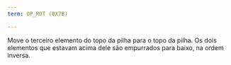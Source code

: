 ```yaml
---
term: OP_ROT (0X7B)

---
```

Move o terceiro elemento do topo da pilha para o topo da pilha. Os dois elementos que estavam acima dele são empurrados para baixo, na ordem inversa.